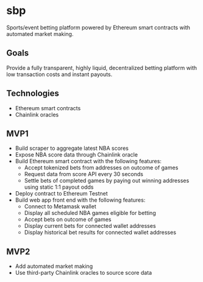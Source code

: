 # sbp

Sports/event betting platform powered by Ethereum smart contracts with automated market making.

## Goals

Provide a fully transparent, highly liquid, decentralized betting platform with low transaction costs and instant payouts.

## Technologies

+ Ethereum smart contracts
+ Chainlink oracles

## MVP1

+ Build scraper to aggregate latest NBA scores
+ Expose NBA score data through Chainlink oracle
+ Build Ethereum smart contract with the following features:
  + Accept tokenized bets from addresses on outcome of games
  + Request data from score API every 30 seconds
  + Settle bets of completed games by paying out winning addresses using static 1:1 payout odds
+ Deploy contract to Ethereum Testnet
+ Build web app front end with the following features:
  + Connect to Metamask wallet
  + Display all scheduled NBA games eligible for betting
  + Accept bets on outcome of games
  + Display current bets for connected wallet addresses
  + Display historical bet results for connected wallet addresses
  
## MVP2

+ Add automated market making
+ Use third-party Chainlink oracles to source score data
